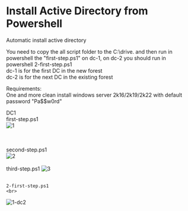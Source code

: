 # Install Active Directory from Powershell
Automatic install active directory

You need to copy the all script folder to the C:\drive. and then run in powershell the "first-step.ps1" on dc-1, on dc-2 you should run in powershell 2-first-step.ps1<br>
dc-1 is for the first DC in the new forest <br>
dc-2 is for the next DC in the existing forest<br>


Requirements:<br>
One and more clean install windows server 2k16/2k19/2k22 with default password "Pa$$w0rd"

DC1
<BR>
  first-step.ps1
  <BR>
![1](https://user-images.githubusercontent.com/99129741/152687952-15deed88-ff02-4d8d-8468-00e1aa6aa291.PNG)

 <br><br>
  second-step.ps1
  <br>
  ![2](https://user-images.githubusercontent.com/99129741/152688016-b51b8c94-a8fa-4fb9-9d85-c9c647356455.PNG)
<br><br>
    third-step.ps1
    ![3](https://user-images.githubusercontent.com/99129741/152691212-efa76bb1-80b0-40a6-b448-6b7e194d7a3f.PNG)
<br><br>
    
    2-first-step.ps1
    <br>
![1-dc2](https://user-images.githubusercontent.com/99129741/152703481-46b9e45a-e1fa-479d-8375-a8d8b374a773.PNG)

